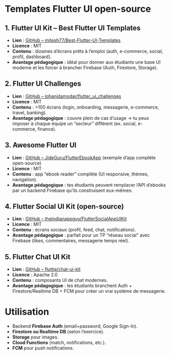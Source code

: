 # Templates Flutter UI open-source

## 1. **Flutter UI Kit – Best Flutter UI Templates**

* **Lien** : [GitHub – mitesh77/Best-Flutter-UI-Templates](https://github.com/mitesh77/Best-Flutter-UI-Templates)
* **Licence** : MIT
* **Contenu** : dizaines d’écrans prêts à l’emploi (auth, e-commerce, social, profil, dashboard).
* **Avantage pédagogique** : idéal pour donner aux étudiants une base UI moderne et les forcer à brancher Firebase (Auth, Firestore, Storage).



## 2. **Flutter UI Challenges**

* **Lien** : [GitHub – lohanidamodar/flutter\_ui\_challenges](https://github.com/lohanidamodar/flutter_ui_challenges)
* **Licence** : MIT
* **Contenu** : >100 écrans (login, onboarding, messagerie, e-commerce, travel, banking).
* **Avantage pédagogique** : couvre plein de cas d’usage → tu peux imposer à chaque équipe un “secteur” différent (ex. social, e-commerce, finance).



## 3. **Awesome Flutter UI**

* **Lien** : [GitHub – JideGuru/FlutterEbookApp](https://github.com/JideGuru/FlutterEbookApp) (exemple d’app complète open-source)
* **Licence** : MIT
* **Contenu** : app “ebook reader” complète (UI responsive, thèmes, navigation).
* **Avantage pédagogique** : tes étudiants peuvent remplacer l’API d’ebooks par un backend Firebase qu’ils construisent eux-mêmes.



## 4. **Flutter Social UI Kit (open-source)**

* **Lien** : [GitHub – theindianappguy/FlutterSocialAppUIKit](https://github.com/theindianappguy/FlutterSocialAppUIKit)
* **Licence** : MIT
* **Contenu** : écrans sociaux (profil, feed, chat, notifications).
* **Avantage pédagogique** : parfait pour un TP “réseau social” avec Firebase (likes, commentaires, messagerie temps réel).



## 5. **Flutter Chat UI Kit**

* **Lien** : [GitHub – fluttie/chat-ui-kit](https://github.com/fluttie/chat-ui-kit)
* **Licence** : Apache 2.0
* **Contenu** : composants UI de chat modernes.
* **Avantage pédagogique** : les étudiants branchent Auth + Firestore/Realtime DB + FCM pour créer un vrai système de messagerie.


# Utilisation

   * Backend **Firebase Auth** (email+password, Google Sign-In).
   * **Firestore ou Realtime DB** (selon l’exercice).
   * **Storage** pour images.
   * **Cloud Functions** (match, notifications, etc.).
   * **FCM** pour push notifications.


